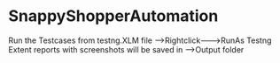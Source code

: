 # SnappyShopperAutomation

Run the Testcases from testng.XLM file -->Rightclick--->RunAs Testng
Extent reports with screenshots will be saved in -->Output folder
